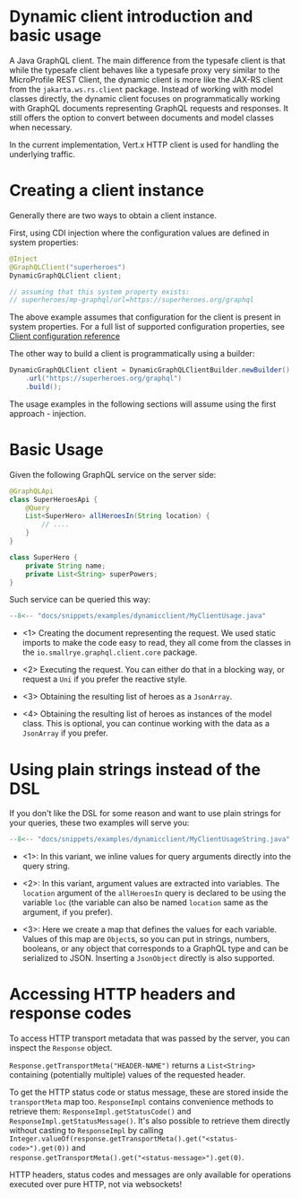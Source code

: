 Dynamic client introduction and basic usage
===========

A Java GraphQL client. The main difference from the typesafe client is
that while the typesafe client behaves like a typesafe proxy very
similar to the MicroProfile REST Client, the dynamic client is more like
the JAX-RS client from the `jakarta.ws.rs.client` package. Instead of
working with model classes directly, the dynamic client focuses on
programmatically working with GraphQL documents representing GraphQL
requests and responses. It still offers the option to convert between
documents and model classes when necessary.

In the current implementation, Vert.x HTTP client is used for handling
the underlying traffic.

Creating a client instance
==========================

Generally there are two ways to obtain a client instance.

First, using CDI injection where the configuration values are defined in system
properties:

```java
@Inject
@GraphQLClient("superheroes")
DynamicGraphQLClient client;

// assuming that this system property exists:
// superheroes/mp-graphql/url=https://superheroes.org/graphql
```

The above example assumes that configuration for the client is present in system properties. For a full list of
supported configuration properties, see [Client configuration reference](client_configuration.md)

The other way to build a client is programmatically using a builder:

```java
DynamicGraphQLClient client = DynamicGraphQLClientBuilder.newBuilder()
    .url("https://superheroes.org/graphql")
    .build();
```

The usage examples in the following sections will assume using the first approach - injection.

Basic Usage
===========

Given the following GraphQL service on the server side:

``` java
@GraphQLApi
class SuperHeroesApi {
    @Query
    List<SuperHero> allHeroesIn(String location) {
        // ....
    }
}

class SuperHero {
    private String name;
    private List<String> superPowers;
}
```

Such service can be queried this way:

``` java
--8<-- "docs/snippets/examples/dynamicclient/MyClientUsage.java"
```

-   <1> Creating the document representing the request. We used static
    imports to make the code easy to read, they all come from the
    classes in the `io.smallrye.graphql.client.core` package.

-   <2> Executing the request. You can either do that in a blocking way, or
    request a `Uni` if you prefer the reactive style.

-   <3> Obtaining the resulting list of heroes as a `JsonArray`.

-   <4> Obtaining the resulting list of heroes as instances of the model
    class. This is optional, you can continue working with the data as a `JsonArray` if you prefer.
    
Using plain strings instead of the DSL
======================================

If you don't like the DSL for some reason and want to use plain strings for your queries, these two examples
will serve you:

``` java
--8<-- "docs/snippets/examples/dynamicclient/MyClientUsageString.java"
```

- <1>: In this variant, we inline values for query arguments directly into the query string.

- <2>: In this variant, argument values are extracted into variables. The `location` argument of the `allHeroesIn` query is 
    declared to be using the variable `loc` (the variable can also be named `location` same as the argument, if
    you prefer).

- <3>: Here we create a map that defines the values for each variable. Values of this map are `Object`s,
    so you can put in strings, numbers, booleans, or any object that corresponds to a GraphQL type and can be
    serialized to JSON. Inserting a `JsonObject` directly is also supported.

Accessing HTTP headers and response codes
=========================================

To access HTTP transport metadata that was passed by the server, you can inspect the `Response` object.

`Response.getTransportMeta("HEADER-NAME")` returns a `List<String>` containing (potentially multiple) values of the requested header.

To get the HTTP status code or status message, these are stored inside the `transportMeta` map too. `ResponseImpl` 
contains convenience methods to retrieve them: `ResponseImpl.getStatusCode()` and `ResponseImpl.getStatusMessage()`.
It's also possible to retrieve them directly without casting to `ResponseImpl` by calling
`Integer.valueOf(response.getTransportMeta().get("<status-code>").get(0))` and  
`response.getTransportMeta().get("<status-message>").get(0)`.

HTTP headers, status codes and messages are only available for operations executed over pure HTTP, not via websockets!


